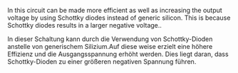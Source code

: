 In this circuit can be made more efficient as well as increasing the output voltage by using Schottky diodes instead of generic silicon. This is because Schottky diodes  results in a larger negative voltage..

In dieser Schaltung kann durch die Verwendung von Schottky-Dioden anstelle von generischem Silizium.Auf diese weise erzielt  eine höhere Effizienz  und die Ausgangsspannung erhöht werden.  Dies liegt daran, dass Schottky-Dioden zu einer größeren negativen Spannung führen.

